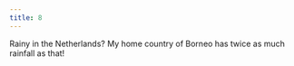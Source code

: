 ```yaml
---
title: 8
---
```



Rainy in the Netherlands? My home country of Borneo has twice as much rainfall as that!
